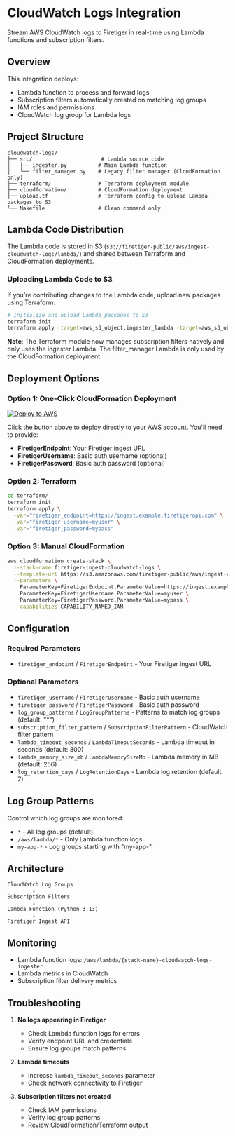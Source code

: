 # CloudWatch Logs Integration

Stream AWS CloudWatch logs to Firetiger in real-time using Lambda functions and subscription filters.

## Overview

This integration deploys:
- Lambda function to process and forward logs
- Subscription filters automatically created on matching log groups
- IAM roles and permissions
- CloudWatch log group for Lambda logs

## Project Structure

```
cloudwatch-logs/
├── src/                      # Lambda source code
│   ├── ingester.py          # Main Lambda function
│   └── filter_manager.py    # Legacy filter manager (CloudFormation only)
├── terraform/               # Terraform deployment module
├── cloudformation/          # CloudFormation deployment
├── upload.tf                # Terraform config to upload Lambda packages to S3
└── Makefile                 # Clean command only
```

## Lambda Code Distribution

The Lambda code is stored in S3 (`s3://firetiger-public/aws/ingest-cloudwatch-logs/lambda/`) and shared between Terraform and CloudFormation deployments.

### Uploading Lambda Code to S3

If you're contributing changes to the Lambda code, upload new packages using Terraform:

```bash
# Initialize and upload Lambda packages to S3
terraform init
terraform apply -target=aws_s3_object.ingester_lambda -target=aws_s3_object.filter_manager_lambda
```

**Note**: The Terraform module now manages subscription filters natively and only uses the ingester Lambda. The filter_manager Lambda is only used by the CloudFormation deployment.

## Deployment Options

### Option 1: One-Click CloudFormation Deployment

[![Deploy to AWS](https://s3.amazonaws.com/cloudformation-examples/cloudformation-launch-stack.png)](https://console.aws.amazon.com/cloudformation/home#/stacks/create/review?templateURL=https://s3.amazonaws.com/firetiger-public/aws/ingest-cloudwatch-logs/cloudformation-template.yaml&stackName=firetiger-ingest-cloudwatch-logs)

Click the button above to deploy directly to your AWS account. You'll need to provide:
- **FiretigerEndpoint**: Your Firetiger ingest URL
- **FiretigerUsername**: Basic auth username (optional)
- **FiretigerPassword**: Basic auth password (optional)

### Option 2: Terraform

```bash
cd terraform/
terraform init
terraform apply \
  -var="firetiger_endpoint=https://ingest.example.firetigerapi.com" \
  -var="firetiger_username=myuser" \
  -var="firetiger_password=mypass"
```

### Option 3: Manual CloudFormation

```bash
aws cloudformation create-stack \
  --stack-name firetiger-ingest-cloudwatch-logs \
  --template-url https://s3.amazonaws.com/firetiger-public/aws/ingest-cloudwatch-logs/cloudformation-template.yaml \
  --parameters \
    ParameterKey=FiretigerEndpoint,ParameterValue=https://ingest.example.firetigerapi.com \
    ParameterKey=FiretigerUsername,ParameterValue=myuser \
    ParameterKey=FiretigerPassword,ParameterValue=mypass \
  --capabilities CAPABILITY_NAMED_IAM
```

## Configuration

### Required Parameters
- `firetiger_endpoint` / `FiretigerEndpoint` - Your Firetiger ingest URL

### Optional Parameters
- `firetiger_username` / `FiretigerUsername` - Basic auth username
- `firetiger_password` / `FiretigerPassword` - Basic auth password
- `log_group_patterns` / `LogGroupPatterns` - Patterns to match log groups (default: "*")
- `subscription_filter_pattern` / `SubscriptionFilterPattern` - CloudWatch filter pattern
- `lambda_timeout_seconds` / `LambdaTimeoutSeconds` - Lambda timeout in seconds (default: 300)
- `lambda_memory_size_mb` / `LambdaMemorySizeMb` - Lambda memory in MB (default: 256)
- `log_retention_days` / `LogRetentionDays` - Lambda log retention (default: 7)

## Log Group Patterns

Control which log groups are monitored:
- `*` - All log groups (default)
- `/aws/lambda/*` - Only Lambda function logs
- `my-app-*` - Log groups starting with "my-app-"

## Architecture

```
CloudWatch Log Groups
        ↓
Subscription Filters
        ↓
Lambda Function (Python 3.13)
        ↓
Firetiger Ingest API
```

## Monitoring

- Lambda function logs: `/aws/lambda/{stack-name}-cloudwatch-logs-ingester`
- Lambda metrics in CloudWatch
- Subscription filter delivery metrics

## Troubleshooting

1. **No logs appearing in Firetiger**
   - Check Lambda function logs for errors
   - Verify endpoint URL and credentials
   - Ensure log groups match patterns

2. **Lambda timeouts**
   - Increase `lambda_timeout_seconds` parameter
   - Check network connectivity to Firetiger

3. **Subscription filters not created**
   - Check IAM permissions
   - Verify log group patterns
   - Review CloudFormation/Terraform output